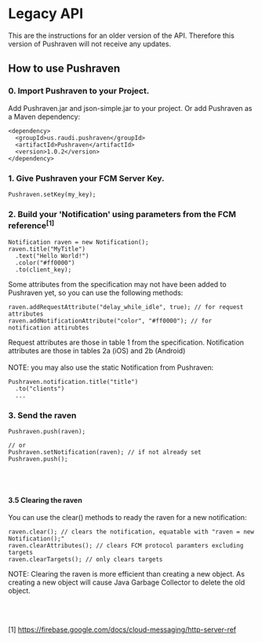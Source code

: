 # Legacy API

This are the instructions for an older version of the API. Therefore this version of Pushraven will not receive any updates.

## How to use Pushraven

### 0. Import Pushraven to your Project.
Add Pushraven.jar and json-simple.jar to your project. Or add Pushraven as a Maven dependency:
```
<dependency>
  <groupId>us.raudi.pushraven</groupId>
  <artifactId>Pushraven</artifactId>
  <version>1.0.2</version>
</dependency>
```

### 1. Give Pushraven your FCM Server Key.
```
Pushraven.setKey(my_key);
```

### 2. Build your 'Notification' using parameters from the FCM reference<sup>[1]</sup>
```
Notification raven = new Notification();
raven.title("MyTitle")
  .text("Hello World!")
  .color("#ff0000")
  .to(client_key);
```
Some attributes from the specification may not have been added to Pushraven yet, so you can use the following methods:
```
raven.addRequestAttribute("delay_while_idle", true); // for request attributes
raven.addNotificationAttribute("color", "#ff0000"); // for notification attirubtes
```
Request attributes are those in table 1 from the specification.
Notification attributes are those in tables 2a (iOS) and 2b (Android)
<br /><br />
NOTE: you may also use the static Notification from Pushraven: 
```
Pushraven.notification.title("title")
  .to("clients")
  ...
```

### 3. Send the raven
```
Pushraven.push(raven);

// or 
Pushraven.setNotification(raven); // if not already set
Pushraven.push();
```

<br /><br />
  
  
#### 3.5 Clearing the raven
You can use the clear() methods to ready the raven for a new notification:
```
raven.clear(); // clears the notification, equatable with "raven = new Notification();"
raven.clearAttributes(); // clears FCM protocol paramters excluding targets
raven.clearTargets(); // only clears targets
```
NOTE: Clearing the raven is more efficient than creating a new object. As creating a new object will cause Java Garbage Collector to delete the old object.

<br /><br />


[1] https://firebase.google.com/docs/cloud-messaging/http-server-ref
